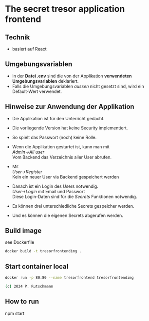 # The secret tresor application frontend

## Technik

- basiert auf React

## Umgebungsvariablen

- In der **Datei .env** sind die von der Applikation **verwendeten Umgebungsvariablen** deklariert.
- Falls die Umgebungsvariablen _aussen_ nicht gesetzt sind, wird ein Default-Wert verwendet.

## Hinweise zur Anwendung der Applikation

- Die Applikation ist für den Unterricht gedacht.
- Die vorliegende Version hat keine Security implementiert.
- So spielt das Passwort (noch) keine Rolle.

- Wenn die Applikation gestartet ist, kann man mit</br>
  _Admin->All user_</br>
  Vom Backend das Verzeichnis aller User abrufen.

- Mit</br>
  _User->Register_</br>
  Kein ein neuer User via Backend gespeichert werden
- Danach ist ein Login des Users notwendig.</br>
  _User->Login_ mit Email und Passwort</br>
  Diese Login-Daten sind für die _Secrets_ Funktionen notwendig.
- Es können drei unterschiedliche Secrets gespeicher werden.
- Und es können die eigenen Secrets abgerufen werden.

## Build image

see Dockerfile

```Bash
docker build -t tresorfrontendimg .
```

## Start container local

```Bash
docker run -p 80:80 --name tresorfrontend tresorfrontendimg

(c) 2024 P. Rutschmann
```

## How to run  
npm start


